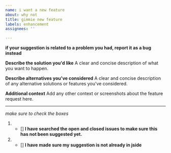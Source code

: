 ```yaml
---
name: i want a new feature
about: why not
title: gimmie new feature
labels: enhancement
assignees: ''

---
```


**if your suggestion is related to a problem you had, report it as a bug instead**

**Describe the solution you'd like**
A clear and concise description of what you want to happen.

**Describe alternatives you've considered**
A clear and concise description of any alternative solutions or features you've considered.

**Additional context**
Add any other context or screenshots about the feature request here.

---

*make sure to check the boxes*
1. - [] **I have searched the open and closed issues to make sure this has not been suggested yet.**
2. - [] **I have made sure my suggestion is not already in jside**
